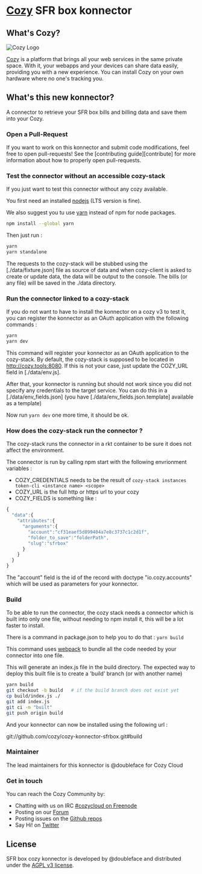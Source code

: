 [Cozy][cozy] SFR box konnector
=================================

What's Cozy?
------------

![Cozy Logo](https://cdn.rawgit.com/cozy/cozy-guidelines/master/templates/cozy_logo_small.svg)

[Cozy] is a platform that brings all your web services in the same private space.  With it, your webapps and your devices can share data easily, providing you with a new experience. You can install Cozy on your own hardware where no one's tracking you.


What's this new konnector?
--------------------------

A connector to retrieve your SFR box bills and billing data and save them into your Cozy.

### Open a Pull-Request

If you want to work on this konnector and submit code modifications, feel free to open pull-requests! See the [contributing guide][contribute] for more information about how to properly open pull-requests.

### Test the connector without an accessible cozy-stack

If you just want to test this connector without any cozy available.

You first need an installed [nodejs] (LTS version is fine).

We also suggest you tu use [yarn] instead of npm for node packages.

```sh
npm install --global yarn
```

Then just run :

```sh
yarn
yarn standalone
```

The requests to the cozy-stack will be stubbed using the [./data/fixture.json] file as source of data
and when cozy-client is asked to create or update data, the data will be output to the console.
The bills (or any file) will be saved in the ./data directory.

### Run the connector linked to a cozy-stack

If you do not want to have to install the konnector on a cozy v3 to test it, you can register the
konnector as an OAuth application with the following commands :

```sh
yarn
yarn dev
```

This command will register your konnector as an OAuth application to the cozy-stack. By default,
the cozy-stack is supposed to be located in http://cozy.tools:8080. If this is not your case, just
update the COZY_URL field in [./data/env.js].

After that, your konnector is running but should not work since you did not specify any credentials to
the target service. You can do this in a [./data/env_fields.json] (you have
[./data/env_fields.json.template] available as a template)

Now run `yarn dev` one more time, it should be ok.

### How does the cozy-stack run the connector ?

The cozy-stack runs the connector in a rkt container to be sure it does not affect the environment.

The connector is run by calling npm start with the following envrionment variables :

 - COZY_CREDENTIALS needs to be the result of ```cozy-stack instances token-cli <instance name> <scope>```
 - COZY_URL is the full http or https url to your cozy
 - COZY_FIELDS is something like :
```javascript
{
  "data":{
    "attributes":{
      "arguments":{
        "account":"cf31eaef5d899404a7e8c3737c1c2d1f",
        "folder_to_save":"folderPath",
        "slug":"sfrbox"
      }
    }
  }
}
```

The "account" field is the id of the record with doctype "io.cozy.accounts" which will be used as
parameters for your konnector.

### Build

To be able to run the connector, the cozy stack needs a connector which is built into only one
file, without needing to npm install it, this will be a lot faster to install.

There is a command in package.json to help you to do that : ```yarn build```

This command uses [webpack] to bundle all the code needed by your connector into one file.

This will generate an index.js file in the build directory. The expected way to deploy this built
file is to create a 'build' branch (or with another name)

```sh
yarn build
git checkout -b build   # if the build branch does not exist yet
cp build/index.js ./
git add index.js
git ci -m "built"
git push origin build
```

And your konnector can now be installed using the following url :

git://github.com/cozy/cozy-konnector-sfrbox.git#build

### Maintainer

The lead maintainers for this konnector is @doubleface for Cozy Cloud


### Get in touch

You can reach the Cozy Community by:

- Chatting with us on IRC [#cozycloud on Freenode][freenode]
- Posting on our [Forum]
- Posting issues on the [Github repos][github]
- Say Hi! on [Twitter]


License
-------

SFR box cozy konnector is developed by @doubleface and distributed under the [AGPL v3 license][agpl-3.0].

[cozy]: https://cozy.io "Cozy Cloud"
[agpl-3.0]: https://www.gnu.org/licenses/agpl-3.0.html
[freenode]: http://webchat.freenode.net/?randomnick=1&channels=%23cozycloud&uio=d4
[forum]: https://forum.cozy.io/
[github]: https://github.com/cozy/
[nodejs]: https://nodejs.org/
[twitter]: https://twitter.com/mycozycloud
[webpack]: https://webpack.js.org
[yarn]: https://yarnpkg.com
